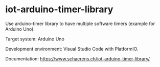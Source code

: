 # iot-arduino-timer-library

Use arduino-timer library to have multiple software timers (example for Arduino Uno).

Target system: Arduino Uno

Development environment: Visual Studio Code with PlatformIO.

Documentation: https://www.schaerens.ch/iot-arduino-timer-library/
